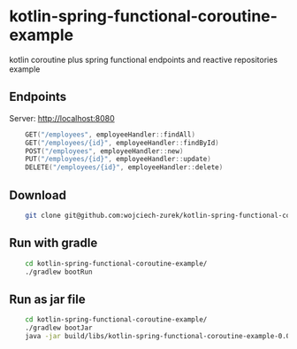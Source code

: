 # kotlin-spring-functional-coroutine-example
kotlin coroutine plus spring functional endpoints and reactive repositories example


## Endpoints

Server: [http://localhost:8080](http://localhost:8080)

```kotlin
    GET("/employees", employeeHandler::findAll)
    GET("/employees/{id}", employeeHandler::findById)
    POST("/employees", employeeHandler::new)
    PUT("/employees/{id}", employeeHandler::update)
    DELETE("/employees/{id}", employeeHandler::delete)
```

## Download

```bash
    git clone git@github.com:wojciech-zurek/kotlin-spring-functional-coroutine-example.git
```

## Run with gradle

```bash
    cd kotlin-spring-functional-coroutine-example/
    ./gradlew bootRun
```

## Run as jar file

```bash
    cd kotlin-spring-functional-coroutine-example/
    ./gradlew bootJar
    java -jar build/libs/kotlin-spring-functional-coroutine-example-0.0.1-SNAPSHOT.jar r
```